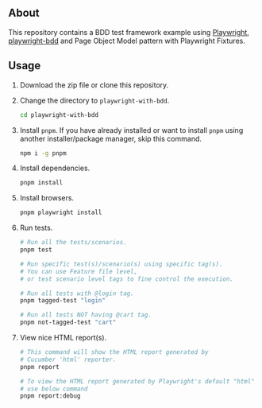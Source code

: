 ## About

This repository contains a BDD test framework example using [Playwright](https://playwright.dev), [playwright-bdd](https://github.com/vitalets/playwright-bdd) and Page Object Model pattern with Playwright Fixtures.

## Usage

1. Download the zip file or clone this repository.
2. Change the directory to `playwright-with-bdd`.

   ```sh
   cd playwright-with-bdd
   ```

3. Install `pnpm`. If you have already installed or want to install `pnpm` using another installer/package manager, skip this command.
   ```sh
   npm i -g pnpm
   ```
4. Install dependencies.

   ```sh
   pnpm install
   ```

5. Install browsers.

   ```sh
   pnpm playwright install
   ```

6. Run tests.

   ```sh
   # Run all the tests/scenarios.
   pnpm test

   # Run specific test(s)/scenario(s) using specific tag(s).
   # You can use Feature file level,
   # or test scenario level tags to fine control the execution.

   # Run all tests with @login tag.
   pnpm tagged-test "login"

   # Run all tests NOT having @cart tag.
   pnpm not-tagged-test "cart"
   ```

7. View nice HTML report(s).

   ```sh
   # This command will show the HTML report generated by
   # Cucumber 'html' reporter.
   pnpm report

   # To view the HTML report generated by Playwright's default "html" reporter
   # use below command
   pnpm report:debug
   ```
